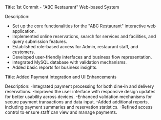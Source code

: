 Title: 1st Commit - "ABC Restaurant" Web-based System

Description:
- Set up the core functionalities for the "ABC Restaurant" interactive web application.
- Implemented online reservations, search for services and facilities, and query submission features.
- Established role-based access for Admin, restaurant staff, and customers.
- Developed user-friendly interfaces and business flow representation.
- Integrated MySQL database with validation mechanisms.
- Added basic reports for business insights.
  

Title: Added Payment Integration and UI Enhancements

Description:
-Integrated payment processing for both dine-in and delivery reservations.
-Improved the user interface with responsive design updates for better usability across devices.
-Enhanced validation mechanisms for secure payment transactions and data input.
-Added additional reports, including payment summaries and reservation statistics.
-Refined access control to ensure staff can view and manage payments.
